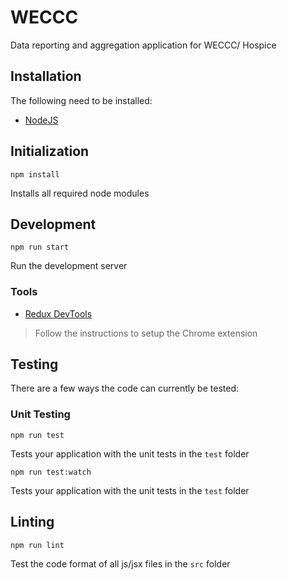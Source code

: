 # WECCC

Data reporting and aggregation application for WECCC/ Hospice

## Installation

The following need to be installed:

- [NodeJS](https://nodejs.org/en/)

## Initialization

```Shell
npm install
```

Installs all required node modules

## Development

```Shell
npm run start
```

Run the development server

### Tools

- [Redux DevTools](https://github.com/gaearon/redux-devtools)

> Follow the instructions to setup the Chrome extension

## Testing

There are a few ways the code can currently be tested:

### Unit Testing

```Shell
npm run test
```

Tests your application with the unit tests in the `test` folder

```Shell
npm run test:watch
```

Tests your application with the unit tests in the `test` folder

## Linting

```Shell
npm run lint
```

Test the code format of all js/jsx files in the `src` folder

